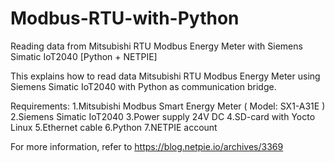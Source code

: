# Modbus-RTU-with-Python
Reading data from Mitsubishi RTU Modbus Energy Meter with Siemens Simatic IoT2040 [Python + NETPIE]

This explains how to read data Mitsubishi RTU Modbus Energy Meter using Siemens Simatic IoT2040 with Python as communication bridge.

Requirements:
1.Mitsubishi Modbus Smart Energy Meter ( Model: SX1-A31E )
2.Siemens Simatic IoT2040
3.Power supply 24V DC
4.SD-card with Yocto Linux
5.Ethernet cable
6.Python
7.NETPIE account

For more information, refer to https://blog.netpie.io/archives/3369

